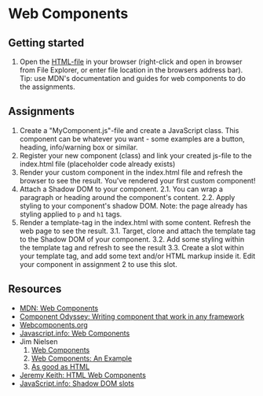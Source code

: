 # Web Components

## Getting started
1. Open the [HTML-file](/nov-23/web-components/index.html) in your browser (right-click and open in browser from File Explorer, or enter file location in the browsers address bar). Tip: use MDN's documentation and guides for web components to do the assignments.

## Assignments
1. Create a "MyComponent.js"-file and create a JavaScript class. This component can be whatever you want - some examples are a button, heading, info/warning box or similar.
2. Register your new component (class) and link your created js-file to the index.html file (placeholder code already exists)
3. Render your custom component in the index.html file and refresh the browser to see the result. You've rendered your first custom component!
2. Attach a Shadow DOM to your component. 
    2.1. You can wrap a paragraph or heading around the component's content.
    2.2. Apply styling to your component's shadow DOM. Note: the page already has styling applied to `p` and `h1` tags. 
3. Render a template-tag in the index.html with some content. Refresh the web page to see the result.
    3.1. Target, clone and attach the template tag to the Shadow DOM of your component.
    3.2. Add some styling within the template tag and refresh to see the result
    3.3. Create a slot within your template tag, and add some text and/or HTML markup inside it. Edit your component in assignment 2 to use this slot.

## Resources
- [MDN: Web Components](https://developer.mozilla.org/en-US/docs/Web/API/Web_components)
- [Component Odyssey: Writing component that work in any framework](https://component-odyssey.com/articles/01-writing-components-that-work-in-any-framework)
- [Webcomponents.org](https://www.webcomponents.org/introduction)
- [Javascript.info: Web Components](https://javascript.info/web-components)
- Jim Nielsen
    1. [Web Components](https://blog.jim-nielsen.com/2023/html-web-components/)
    2. [Web Components: An Example](https://blog.jim-nielsen.com/2023/html-web-components-an-example/)
    3. [As good as HTML](https://blog.jim-nielsen.com/2023/as-good-as-html/)
- [Jeremy Keith: HTML Web Components](https://adactio.com/journal/20618)
- [JavaScript.info: Shadow DOM slots](https://javascript.info/slots-composition)